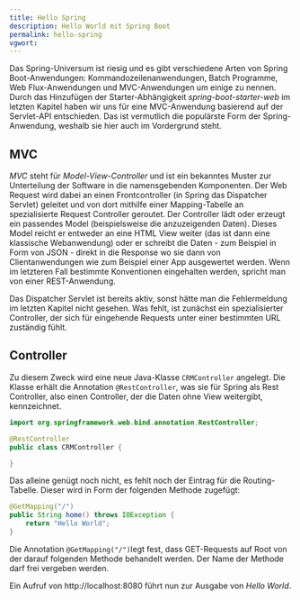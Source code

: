 ```yaml
---
title: Hello Spring
description: Hello World mit Spring Boot 
permalink: hello-spring
vgwort:
---
```


Das Spring-Universum ist riesig und es gibt verschiedene Arten von Spring Boot-Anwendungen: Kommandozeilenanwendungen, Batch Programme, Web Flux-Anwendungen und MVC-Anwendungen um einige zu nennen. Durch das Hinzufügen der Starter-Abhängigkeit *spring-boot-starter-web* im letzten Kapitel haben wir uns für eine MVC-Anwendung basierend auf der Servlet-API entschieden. Das ist vermutlich die populärste Form der Spring-Anwendung, weshalb sie hier auch im Vordergrund steht.

## MVC

*MVC* steht für *Model-View-Controller* und ist ein bekanntes Muster zur Unterteilung der Software in die namensgebenden Komponenten. Der Web Request wird dabei an einen Frontcontroller (in Spring das Dispatcher Servlet) geleitet und von dort mithilfe einer Mapping-Tabelle an spezialisierte Request Controller geroutet. Der Controller lädt oder erzeugt ein passendes Model (beispielsweise die anzuzeigenden Daten). Dieses Model reicht er entweder an eine HTML View weiter (das ist dann eine klassische Webanwendung) oder er schreibt die Daten - zum Beispiel in Form von JSON - direkt in die Response wo sie dann von Clientanwendungen wie zum Beispiel einer App ausgewertet werden. Wenn im letzteren Fall bestimmte Konventionen eingehalten werden, spricht man von einer REST-Anwendung.

Das Dispatcher Servlet ist bereits aktiv, sonst hätte man die Fehlermeldung im letzten Kapitel nicht gesehen. Was fehlt, ist zunächst ein spezialisierter Controller, der sich für eingehende Requests unter einer bestimmten URL zuständig fühlt. 

## Controller

Zu diesem Zweck wird eine neue Java-Klasse `CRMController` angelegt. Die Klasse erhält die Annotation `@RestController`, was sie für Spring als Rest Controller, also einen Controller, der die Daten ohne View weitergibt, kennzeichnet. 

```java
import org.springframework.web.bind.annotation.RestController;

@RestController
public class CRMController {

}
```

Das alleine genügt noch nicht, es fehlt noch der Eintrag für die Routing-Tabelle. Dieser wird in Form der folgenden Methode zugefügt:

```java
@GetMapping("/")
public String home() throws IOException {
	return "Hello World";
}
```

Die Annotation `@GetMapping("/")`legt fest, dass GET-Requests auf Root von der darauf folgenden Methode behandelt werden. Der Name der Methode darf frei vergeben werden. 

Ein Aufruf von http://localhost:8080 führt nun zur Ausgabe von *Hello World*.
